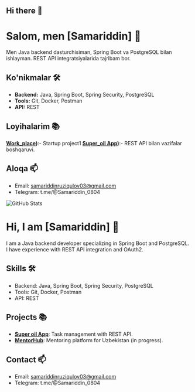 ## Hi there 👋

# Salom, men [Samariddin] 👋
Men Java backend dasturchisiman, Spring Boot va PostgreSQL bilan ishlayman. REST API  integratsiyalarida tajribam bor.

## Ko'nikmalar 🛠️
- **Backend:** Java, Spring Boot, Spring Security, PostgreSQL
- **Tools:** Git, Docker, Postman
- **API:** REST

## Loyihalarim 📚
 **[Work_place](https://github.com/samariddin-08/IshJoy.uz))**:- Startup project1
 **[Super_oil  App](https://github.com/MrXDomen/super_oil3.0))**:- REST API bilan vazifalar boshqaruvi.

## Aloqa 📫
- Email: samariddinruziqulov03@gmail.com
- Telegram: t.me/@Samariddin_0804

![GitHub Stats](https://github-readme-stats.vercel.app/api?username=yourusername&show_icons=true&theme=radical)

# Hi, I am [Samariddin] 👋
I am a Java backend developer specializing in Spring Boot and PostgreSQL. I have experience with REST API integration and OAuth2.

## Skills 🛠️
- Backend: Java, Spring Boot, Spring Security, PostgreSQL
- Tools: Git, Docker, Postman
- API: REST

## Projects 📚
- **[Super oil App](https://github.com/Samariddin/super-oil-app)**: Task management with REST API.
- **[MentorHub](https://github.com/Samariddin/mentorhub)**: Mentoring platform for Uzbekistan (in progress).

## Contact 📫
- Email: samariddinruziqulov03@gmail.com
- Telegram: t.me/@Samariddin_0804
